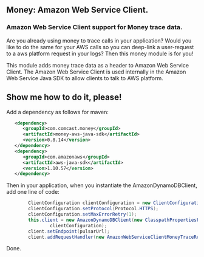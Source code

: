 ## Money: Amazon Web Service Client. 
### Amazon Web Service Client support for Money trace data.

Are you already using money to trace calls in your application? Would you like to do the same for your AWS calls so you can deep-link a user-request to a aws platform request in your logs? Then this money module is for you!

This module adds money trace data as a header to Amazon Web Service Client. The Amazon Web Service Client is used internally in the Amazon Web Service Java SDK to allow clients to talk to AWS platform.

## Show me how to do it, please!

Add a dependency as follows for maven:

```xml
   <dependency>
      <groupId>com.comcast.money</groupId>
      <artifactId>money-aws-java-sdk</artifactId>
      <version>0.8.14</version>
   </dependency>
   <dependency>
      <groupId>com.amazonaws</groupId>
      <artifactId>aws-java-sdk</artifactId>
      <version>1.10.57</version>
   </dependency>
```

Then in your application, when you instantiate the AmazonDynamoDBClient, add one line of code:

```java
        ClientConfiguration clientConfiguration = new ClientConfiguration();
        clientConfiguration.setProtocol(Protocol.HTTPS);
        clientConfiguration.setMaxErrorRetry(1);
        this.client = new AmazonDynamoDBClient(new ClasspathPropertiesFileCredentialsProvider("PulsarCredentials.properties"),
                clientConfiguration);
        client.setEndpoint(pulsarUrl);
        client.addRequestHandler(new AmazonWebServiceClientMoneyTraceRequestHandler("myapp-pulsar"));
```

Done.

